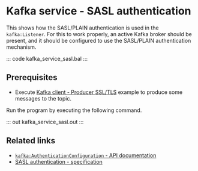 # Kafka service - SASL authentication

This shows how the SASL/PLAIN authentication is used in the `kafka:Listener`. For this to work properly, an active Kafka broker should be present, and it should be configured to use the SASL/PLAIN authentication mechanism.

::: code kafka_service_sasl.bal :::

## Prerequisites
- Execute [Kafka client - Producer SSL/TLS](/learn/by-example/kafka-client-producer-ssl) example to produce some messages to the topic.

Run the program by executing the following command.

::: out kafka_service_sasl.out :::

## Related links
- [`kafka:AuthenticationConfiguration` - API documentation](https://lib.ballerina.io/ballerinax/kafka/3.4.0/records/AuthenticationConfiguration)
- [SASL authentication - specification](https://github.com/ballerina-platform/module-ballerinax-kafka/blob/master/docs/spec/spec.md#4312-secure-listener)
